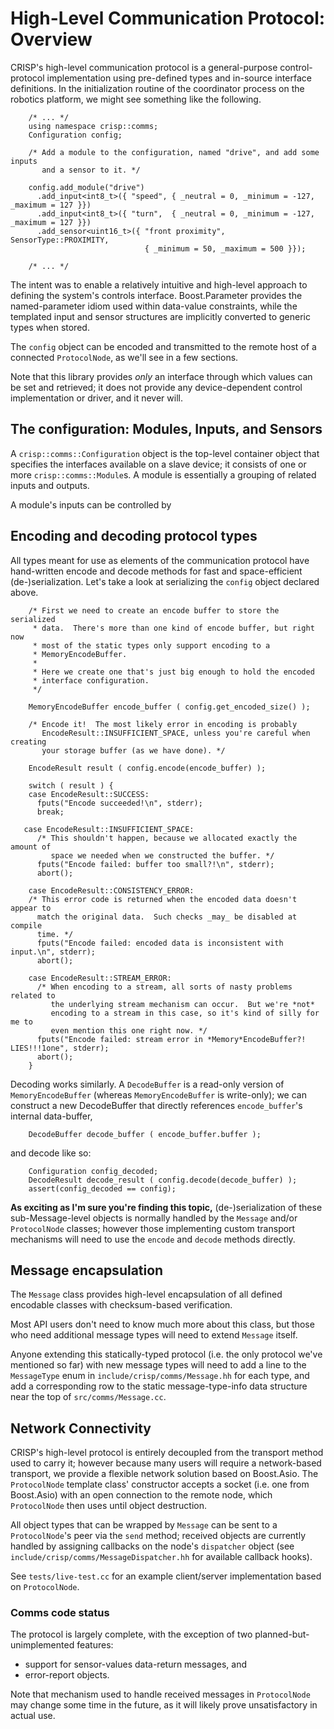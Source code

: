 # High-Level Communication Protocol: Overview

CRISP's high-level communication protocol is a general-purpose control-protocol
implementation using pre-defined types and in-source interface definitions.  In
the initialization routine of the coordinator process on the robotics platform,
we might see something like the following.

        /* ... */
		using namespace crisp::comms;
        Configuration config;
        
        /* Add a module to the configuration, named "drive", and add some inputs
           and a sensor to it. */

        config.add_module("drive")
          .add_input<int8_t>({ "speed", { _neutral = 0, _minimum = -127, _maximum = 127 }})
          .add_input<int8_t>({ "turn",  { _neutral = 0, _minimum = -127, _maximum = 127 }})
          .add_sensor<uint16_t>({ "front proximity", SensorType::PROXIMITY,
                                  { _minimum = 50, _maximum = 500 }});
        
        /* ... */

The intent was to enable a relatively intuitive and high-level approach to
defining the system's controls interface.  Boost.Parameter provides the
named-parameter idiom used within data-value constraints, while the templated
input and sensor structures are implicitly converted to generic types when
stored.

The `config` object can be encoded and transmitted to the remote host of a
connected `ProtocolNode`, as we'll see in a few sections.

Note that this library provides *only* an interface through which values can be
set and retrieved; it does not provide any device-dependent control
implementation or driver, and it never will.


## The configuration: Modules, Inputs, and Sensors

A `crisp::comms::Configuration` object is the top-level container object that
specifies the interfaces available on a slave device; it consists of one or more
`crisp::comms::Module`s.  A module is essentially a grouping of related inputs
and outputs.

A module's inputs can be controlled by 




## Encoding and decoding protocol types

All types meant for use as elements of the communication protocol have
hand-written encode and decode methods for fast and space-efficient
(de-)serialization.  Let's take a look at serializing the `config` object
declared above.

        /* First we need to create an encode buffer to store the serialized
         * data.  There's more than one kind of encode buffer, but right now
         * most of the static types only support encoding to a
         * MemoryEncodeBuffer.
         *
         * Here we create one that's just big enough to hold the encoded
         * interface configuration.
         */

        MemoryEncodeBuffer encode_buffer ( config.get_encoded_size() );

        /* Encode it!  The most likely error in encoding is probably
           EncodeResult::INSUFFICIENT_SPACE, unless you're careful when creating
           your storage buffer (as we have done). */

        EncodeResult result ( config.encode(encode_buffer) );

        switch ( result ) {
        case EncodeResult::SUCCESS:
          fputs("Encode succeeded!\n", stderr);
          break;

       case EncodeResult::INSUFFICIENT_SPACE:
          /* This shouldn't happen, because we allocated exactly the amount of
             space we needed when we constructed the buffer. */
          fputs("Encode failed: buffer too small?!\n", stderr);
          abort();

        case EncodeResult::CONSISTENCY_ERROR:
        /* This error code is returned when the encoded data doesn't appear to
          match the original data.  Such checks _may_ be disabled at compile
          time. */
          fputs("Encode failed: encoded data is inconsistent with input.\n", stderr);
          abort();

        case EncodeResult::STREAM_ERROR:
          /* When encoding to a stream, all sorts of nasty problems related to
             the underlying stream mechanism can occur.  But we're *not*
             encoding to a stream in this case, so it's kind of silly for me to
             even mention this one right now. */
          fputs("Encode failed: stream error in *Memory*EncodeBuffer?!  LIES!!!1one", stderr);
          abort();
	    }

Decoding works similarly.  A `DecodeBuffer` is a read-only version of
`MemoryEncodeBuffer` (whereas `MemoryEncodeBuffer` is write-only); we can
construct a new DecodeBuffer that directly references `encode_buffer`'s internal
data-buffer,

        DecodeBuffer decode_buffer ( encode_buffer.buffer );

and decode like so:

        Configuration config_decoded;
        DecodeResult decode_result ( config.decode(decode_buffer) );
        assert(config_decoded == config);


**As exciting as I'm sure you're finding this topic,** (de-)serialization of
these sub-Message-level objects is normally handled by the `Message` and/or
`ProtocolNode` classes; however those implementing custom transport mechanisms
will need to use the `encode` and `decode` methods directly.

## Message encapsulation

The `Message` class provides high-level encapsulation of all defined encodable
classes with checksum-based verification.

Most API users don't need to know much more about this class, but those who need
additional message types will need to extend `Message` itself.

Anyone extending this statically-typed protocol (i.e. the only protocol we've
mentioned so far) with new message types will need to add a line to the
`MessageType` enum in `include/crisp/comms/Message.hh` for each type, and add a
corresponding row to the static message-type-info data structure near the top of
`src/comms/Message.cc`.

## Network Connectivity

CRISP's high-level protocol is entirely decoupled from the transport method used
to carry it; however because many users will require a network-based transport,
we provide a flexible network solution based on Boost.Asio.  The `ProtocolNode`
template class' constructor accepts a socket (i.e. one from Boost.Asio) with an
open connection to the remote node, which `ProtocolNode` then uses until object
destruction.

All object types that can be wrapped by `Message` can be sent to a
`ProtocolNode`'s peer via the `send` method; received objects are currently
handled by assigning callbacks on the node's `dispatcher` object (see
`include/crisp/comms/MessageDispatcher.hh` for available callback hooks).

See `tests/live-test.cc` for an example client/server implementation based on
`ProtocolNode`.



### Comms code status

The protocol is largely complete, with the exception of two
planned-but-unimplemented features:

  - support for sensor-values data-return messages, and
  - error-report objects.

Note that mechanism used to handle received messages in `ProtocolNode` may
change some time in the future, as it will likely prove unsatisfactory in actual
use.
